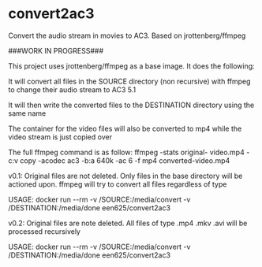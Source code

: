 # convert2ac3
Convert the audio stream in movies to AC3. Based on jrottenberg/ffmpeg


###WORK IN PROGRESS###

This project uses jrottenberg/ffmpeg as a base image.
It does the following:

It will convert all files in the SOURCE directory (non recursive) with ffmpeg to change their audio stream to AC3 5.1

It will then write the converted files to the DESTINATION directory using the same name

The container for the video files will also be converted to mp4 while the video stream is just copied over

The full ffmpeg command is as follow:
ffmpeg -stats original- video.mp4 -c:v copy -acodec ac3 -b:a 640k -ac 6 -f mp4 converted-video.mp4

v0.1: Original files are not deleted. Only files in the base directory will be actioned upon. ffmpeg will try to convert all files regardless of type

USAGE:
docker run --rm -v /SOURCE:/media/convert -v /DESTINATION:/media/done een625/convert2ac3

v0.2: Original files are note deleted. All files of type .mp4 .mkv .avi will be processed recursively

USAGE:
docker run --rm -v /SOURCE:/media/convert -v /DESTINATION:/media/done een625/convert2ac3
